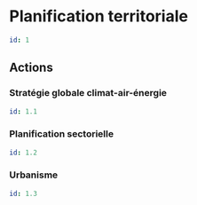 # Planification territoriale
```yaml
id: 1
```

## Actions
### Stratégie globale climat-air-énergie
```yaml
id: 1.1
```

### Planification sectorielle
```yaml
id: 1.2
```

### Urbanisme
```yaml
id: 1.3
```

